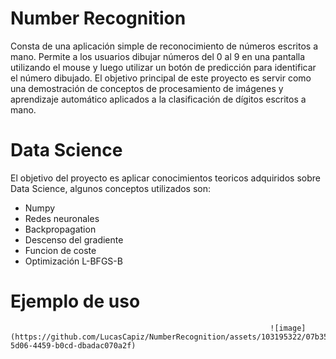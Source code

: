 # Number Recognition

Consta de una aplicación simple de reconocimiento de números escritos a mano. Permite a los usuarios dibujar números del 0 al 9 en una pantalla utilizando el mouse y luego utilizar un botón de predicción para identificar el número dibujado. El objetivo principal de este proyecto es servir como una demostración de conceptos de procesamiento de imágenes y aprendizaje automático aplicados a la clasificación de dígitos escritos a mano.

# Data Science

El objetivo del proyecto es aplicar conocimientos teoricos adquiridos sobre Data Science, algunos conceptos utilizados son:

- Numpy
- Redes neuronales
- Backpropagation
- Descenso del gradiente
- Funcion de coste
- Optimización L-BFGS-B

# Ejemplo de uso
                                                              ![image](https://github.com/LucasCapiz/NumberRecognition/assets/103195322/07b35e7e-5d06-4459-b0cd-dbadac070a2f)
